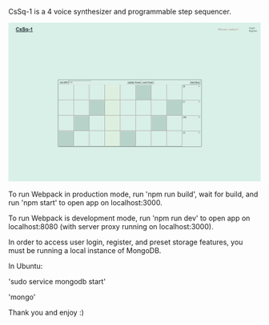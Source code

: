 CsSq-1 is a 4 voice synthesizer and programmable step sequencer.

![alt text](https://github.com/hankthetank27/CsSq-1/blob/main/readme_img/CsSq1.png)

To run Webpack in production mode, run 'npm run build', wait for build, and run 'npm start' to open app on localhost:3000.

To run Webpack is development mode, run 'npm run dev' to open app on localhost:8080 (with server proxy running on localhost:3000).

In order to access user login, register, and preset storage features, you must be running a local instance of MongoDB.

In Ubuntu: 

'sudo service mongodb start'

'mongo'

Thank you and enjoy :) 
